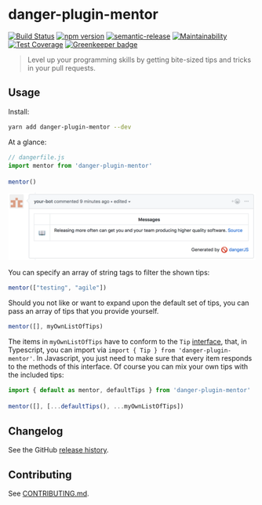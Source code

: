 # danger-plugin-mentor

[![Build Status](https://travis-ci.org/hanneskaeufler/danger-plugin-mentor.svg?branch=master)](https://travis-ci.org/hanneskaeufler/danger-plugin-mentor)
[![npm version](https://badge.fury.io/js/danger-plugin-mentor.svg)](https://badge.fury.io/js/danger-plugin-mentor)
[![semantic-release](https://img.shields.io/badge/%20%20%F0%9F%93%A6%F0%9F%9A%80-semantic--release-e10079.svg)](https://github.com/semantic-release/semantic-release)
[![Maintainability](https://api.codeclimate.com/v1/badges/08c3ff10e169f93aa50c/maintainability)](https://codeclimate.com/github/hanneskaeufler/danger-plugin-mentor/maintainability)
[![Test Coverage](https://api.codeclimate.com/v1/badges/08c3ff10e169f93aa50c/test_coverage)](https://codeclimate.com/github/hanneskaeufler/danger-plugin-mentor/test_coverage) [![Greenkeeper badge](https://badges.greenkeeper.io/hanneskaeufler/danger-plugin-mentor.svg)](https://greenkeeper.io/)

> Level up your programming skills by getting bite-sized tips and tricks in your pull requests.

## Usage

Install:

```sh
yarn add danger-plugin-mentor --dev
```

At a glance:

```js
// dangerfile.js
import mentor from 'danger-plugin-mentor'

mentor()
```

![example](example.png)

You can specify an array of string tags to filter the shown tips:

```js
mentor(["testing", "agile"])
```

Should you not like or want to expand upon the default set of tips, you can pass an array of tips that you provide yourself.

```js
mentor([], myOwnListOfTips)
```

The items in `myOwnListOfTips` have to conform to the `Tip` [interface](src/tip.ts), that,
in Typescript, you can import via `import { Tip } from 'danger-plugin-mentor'`.
In Javascript, you just need to make sure that every item responds to the methods
of this interface. Of course you can mix your own tips with the included tips:

```js
import { default as mentor, defaultTips } from 'danger-plugin-mentor'

mentor([], [...defaultTips(), ...myOwnListOfTips])
```

## Changelog

See the GitHub [release history](https://github.com/hanneskaeufler/danger-plugin-mentor/releases).

## Contributing

See [CONTRIBUTING.md](CONTRIBUTING.md).

